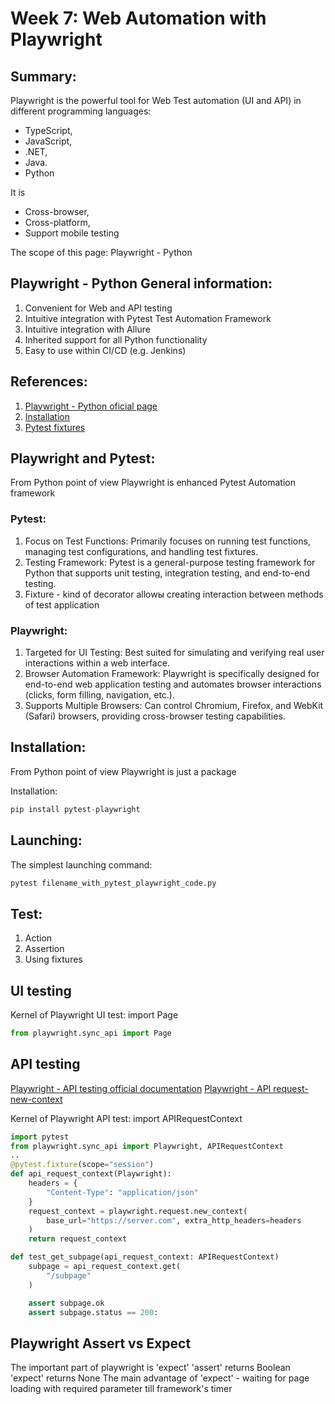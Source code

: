 # Week 7: Web Automation with Playwright

## Summary:
Playwright is the powerful tool for Web Test automation (UI and API) in different programming languages:
- TypeScript, 
- JavaScript,
- .NET,
- Java.
- Python

It is 
- Cross-browser,
- Cross-platform,
- Support mobile testing

The scope of this page: Playwright - Python

## Playwright - Python General information:
1. Convenient for Web and API testing
2. Intuitive integration with Pytest Test Automation Framework
3. Intuitive integration with Allure
4. Inherited  support for all Python functionality
5. Easy to use within CI/CD (e.g. Jenkins)

## References:

1. [Playwright - Python oficial page](https://playwright.dev/python/)
2. [Installation](https://playwright.dev/python/docs/intro)
3. [Pytest fixtures](https://docs.pytest.org/en/6.2.x/fixture.html#autouse-fixtures-fixtures-you-don-t-have-to-request)

## Playwright and Pytest:
From Python point of view Playwright is enhanced Pytest Automation framework

### Pytest:
1. Focus on Test Functions: Primarily focuses on running test functions, managing test configurations, and handling test fixtures.
2. Testing Framework: Pytest is a general-purpose testing framework for Python that supports unit testing, integration testing, and end-to-end testing.
3. Fixture - kind of decorator allowы creating interaction between methods of test application 

### Playwright:
1. Targeted for UI Testing: Best suited for simulating and verifying real user interactions within a web interface.
2. Browser Automation Framework: Playwright is specifically designed for end-to-end web application testing and automates browser interactions (clicks, form filling, navigation, etc.).
3. Supports Multiple Browsers: Can control Chromium, Firefox, and WebKit (Safari) browsers, providing cross-browser testing capabilities.

## Installation:
From Python point of view Playwright is just a package

Installation: 
```python
pip install pytest-playwright
```

## Launching:

The simplest launching command: 
```python
pytest filename_with_pytest_playwright_code.py
```

## Test:
1. Action
2. Assertion
3. Using fixtures

## UI testing
Kernel of Playwright UI test: import Page

```python
from playwright.sync_api import Page
```
## API testing
[Playwright - API testing official documentation]([https://playwright.dev/python](https://playwright.dev/python/docs/api-testing)/)
[Playwright - API request-new-context]([https://playwright.dev/python](https://playwright.dev/python/docs/api-testing)/)

Kernel of  Playwright API test: import APIRequestContext

```python
import pytest
from playwright.sync_api import Playwright, APIRequestContext
..
@pytest.fixture(scope="session")
def api_request_context(Playwright):
    headers = {
        "Content-Type": "application/json"
    }
    request_context = playwright.request.new_context(
        base_url="https://server.com", extra_http_headers=headers
    )
    return request_context

def test_get_subpage(api_request_context: APIRequestContext)
    subpage = api_request_context.get(
        "/subpage"
    )

    assert subpage.ok
    assert subpage.status == 200:
```

## Playwright Assert vs Expect
The important part of playwright is 'expect'
'assert' returns Boolean
'expect' returns None
The main advantage of 'expect' - waiting for page loading with required parameter till framework's timer
